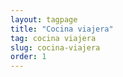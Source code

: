 ```yaml
---
layout: tagpage
title: "Cocina viajera"
tag: cocina viajera
slug: cocina-viajera
order: 1
--- 
```

 
